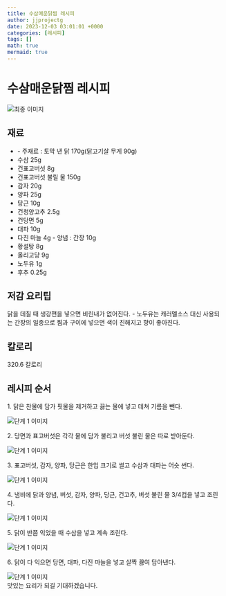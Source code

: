 ```yaml
---
title: 수삼매운닭찜 레시피
author: jjprojectg
date: 2023-12-03 03:01:01 +0000
categories: [레시피]
tags: []
math: true
mermaid: true
---
```

<meta name="og:type" content="website"/>
<meta charset="UTF-8"/>
<div class="header">
  <h1>수삼매운닭찜 레시피</h1>
</div>

<div class="container my-4">
  <div class="row">
    <div class="col-12 col-md-6">
      <div class="recipe-image">
        <img src="http://www.foodsafetykorea.go.kr/uploadimg/20141118/20141118102109_1416273669146.jpg" class="step-image" alt="최종 이미지"/>
      </div>
    </div>
    <div class="col-12 col-md-6">
      <div class="ingredients">
        <h2>재료</h2>
        <ul class="card">
          <li> - 주재료 : 토막 낸 닭 170g(닭고기살 무게 90g) </li>
          <li>  수삼 25g </li>
          <li>  건표고버섯 8g </li>
          <li>  건표고버섯 불릴 물 150g </li>
          <li>  감자 20g </li>
          <li>  양파 25g </li>
          <li>  당근 10g </li>
          <li>  건청양고추 2.5g </li>
          <li>  건당면 5g </li>
          <li>  대파 10g </li>
          <li>  다진 마늘 4g - 양념 : 간장 10g </li>
          <li>  황설탕 8g </li>
          <li>  올리고당 9g </li>
          <li>  노두유 1g </li>
          <li>  후추 0.25g </li>
</ul>
      </div>
    </div>
    <div class="col-12 col-md-6">
      <div class="ingredients">
        <h2>저감 요리팁</h2>
        <div class="card"> 
          <p>
            닭을 데칠 때 생강편을 넣으면 비린내가 없어진다. - 노두유는 캐러멜소스 대신 사용되는 간장의 일종으로 찜과 구이에 넣으면 색이 진해지고 향이 좋아진다.
          </p>
        </div>
      </div>
      <div class="ingredients">
        <h2>칼로리</h2>
        <div class="card"> 
          <p>
            320.6 칼로리
          </p>
        </div>
      </div>
    </div>
  </div>

  <h2 class="my-4">레시피 순서</h2>
  <div class="card recipe-card">
    <div class="card-body recipe-step">
      <p class="card-text step-description">1. 닭은 찬물에 담가 핏물을 제거하고 끓는 물에 넣고 데쳐 기름을 뺀다.</p>
      <img src="http://www.foodsafetykorea.go.kr/uploadimg/cook/679-1.jpg" alt="단계 1 이미지" class="step-image"/>
    </div>
  </div>
  <div class="card recipe-card">
    <div class="card-body recipe-step">
      <p class="card-text step-description">2. 당면과 표고버섯은 각각 물에 담가 불리고 버섯 불린 물은 따로 받아둔다.</p>
      <img src="http://www.foodsafetykorea.go.kr/uploadimg/cook/679-2.jpg" alt="단계 1 이미지" class="step-image"/>
    </div>
  </div>
  <div class="card recipe-card">
    <div class="card-body recipe-step">
      <p class="card-text step-description">3. 표고버섯, 감자, 양파, 당근은 한입 크기로 썰고 수삼과 대파는 어슷 썬다.</p>
      <img src="http://www.foodsafetykorea.go.kr/uploadimg/cook/679-3.jpg" alt="단계 1 이미지" class="step-image"/>
    </div>
  </div>
  <div class="card recipe-card">
    <div class="card-body recipe-step">
      <p class="card-text step-description">4. 냄비에 닭과 양념, 버섯, 감자, 양파, 당근, 건고추, 버섯 불린 물 3/4컵을 넣고 조린다.</p>
      <img src="http://www.foodsafetykorea.go.kr/uploadimg/cook/679-4.jpg" alt="단계 1 이미지" class="step-image"/>
    </div>
  </div>
  <div class="card recipe-card">
    <div class="card-body recipe-step">
      <p class="card-text step-description">5. 닭이 반쯤 익었을 때 수삼을 넣고 계속 조린다.</p>
      <img src="http://www.foodsafetykorea.go.kr/uploadimg/cook/679-5.jpg" alt="단계 1 이미지" class="step-image"/>
    </div>
  </div>
  <div class="card recipe-card">
    <div class="card-body recipe-step">
      <p class="card-text step-description">6. 닭이 다 익으면 당면, 대파, 다진 마늘을 넣고 살짝 끓여 담아낸다.</p>
      <img src="http://www.foodsafetykorea.go.kr/uploadimg/cook/679-6.jpg" alt="단계 1 이미지" class="step-image"/>
    </div>
  </div>

</div>
맛있는 요리가 되길 기대하겠습니다.
